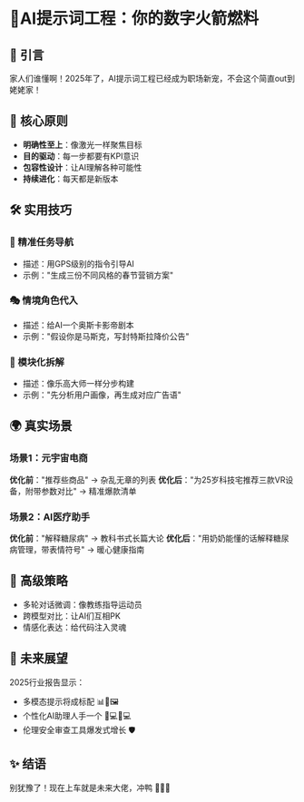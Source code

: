 # 🚀AI提示词工程：你的数字火箭燃料

## 🌟 引言
家人们谁懂啊！2025年了，AI提示词工程已经成为职场新宠，不会这个简直out到姥姥家！

## 🔑 核心原则
- **明确性至上**：像激光一样聚焦目标
- **目的驱动**：每一步都要有KPI意识
- **包容性设计**：让AI理解各种可能性
- **持续进化**：每天都是新版本

## 🛠️ 实用技巧
### 🎯 精准任务导航
- 描述：用GPS级别的指令引导AI
- 示例："生成三份不同风格的春节营销方案"

### 🎭 情境角色代入
- 描述：给AI一个奥斯卡影帝剧本
- 示例："假设你是马斯克，写封特斯拉降价公告"

### 🧩 模块化拆解
- 描述：像乐高大师一样分步构建
- 示例："先分析用户画像，再生成对应广告语"

## 🌍 真实场景
### 场景1：元宇宙电商
**优化前**："推荐些商品" → 杂乱无章的列表
**优化后**："为25岁科技宅推荐三款VR设备，附带参数对比" → 精准爆款清单

### 场景2：AI医疗助手
**优化前**："解释糖尿病" → 教科书式长篇大论
**优化后**："用奶奶能懂的话解释糖尿病管理，带表情符号" → 暖心健康指南

## 🚄 高级策略
- 多轮对话微调：像教练指导运动员
- 跨模型对比：让AI们互相PK
- 情感化表达：给代码注入灵魂

## 🔮 未来展望
2025行业报告显示：
- 多模态提示将成标配 📊🎵🖼️
- 个性化AI助理人手一个 🧑💻👩💻
- 伦理安全审查工具爆发式增长 🛡️

## ✨ 结语
别犹豫了！现在上车就是未来大佬，冲鸭 🦄🔥🌈